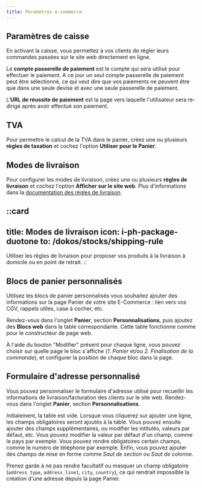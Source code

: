 ```yaml
---
title: Paramètres e-commerce
---
```


## Paramètres de caisse

En activant la caisse, vous permettez à vos clients de régler leurs commandes passées sur le site web directement en ligne.

Le **compte passerelle de paiement** est le compte qui sera utilisé pour effectuer le paiement.
A ce jour un seul compte passerelle de paiement peut être sélectionné, ce qui veut dire que vos paiements ne peuvent être que dans une seule devise et avec une seule passerelle de paiement.

L'**URL de réussite de paiement** est la page vers laquelle l'utilisateur sera re-dirigé après avoir effectué son paiement.


## TVA

Pour permettre le calcul de la TVA dans le panier, créez une ou plusieurs **règles de taxation** et cochez l'option **Utiliser pour le Panier**.


## Modes de livraison

Pour configurer les modes de livraison, créez une ou plusieurs **règles de livraison** et cochez l'option **Afficher sur le site web**. Plus d'informations dans la [documentation des règles de livraison](/dokos/stocks/shipping-rule).

::card
---
title: Modes de livraison
icon: i-ph-package-duotone
to: /dokos/stocks/shipping-rule
---
Utiliser les règles de livraison pour proposer vos produits à la livraison à domicile ou en point de retrait.
::


## Blocs de panier personnalisés

Utilisez les blocs de panier personnalisés vous souhaitez ajouter des informations sur la page Panier de votre site E-Commerce : lien vers vos CGV, rappels utiles, case à cocher, etc.

Rendez-vous dans l'onglet **Panier**, section **Personnalisations**, puis ajoutez des **Blocs web** dans la table correspondante. Cette table fonctionne comme pour le constructeur de page web.

À l'aide du bouton "Modifier" présent pour chaque ligne, vous pouvez choisir sur quelle page le bloc s'affiche (_1. Panier_ et/ou _2. Finalisation de la commande_), et configurer la position de chaque bloc dans la page.

## Formulaire d'adresse personnalisé

Vous pouvez personnaliser le formulaire d'adresse utilisé pour recueillir les informations de livraison/facturation des clients sur le site web.
Rendez-vous dans l'onglet **Panier**, section **Personnalisations**.

Initialement, la table est vide. Lorsque vous cliquerez sur ajouter une ligne, les champs obligatoires seront ajoutés à la table. Vous pouvez ensuite ajouter des champs supplémentaires, ou modifier les intitulés, valeurs par défaut, etc. Vous pouvez modifier la valeur par défaut d'un champ, comme le pays par exemple. Vous pouvez rendre obligatoires certain champs, comme le numéro de téléphone par exemple. Enfin, vous pouvez ajouter des champs de mise en forme comme _Saut de section_ ou _Saut de colonne_.

Prenez garde à ne pas rendre facultatif ou masquer un champ obligatoire (`address_type`, `address_line1`, `city`, `country`), ce qui rendrait impossible la création d'une adresse depuis la page Panier.
